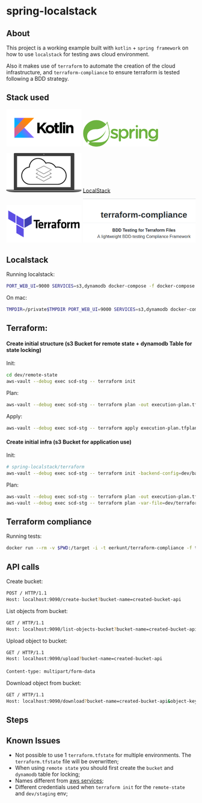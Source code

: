 # spring-localstack

## About
This project is a working example built with `kotlin` + `spring framework` on how to use `localstack` for testing aws cloud environment.

Also it makes use of `terraform` to automate the creation of the cloud infrastructure, and `terraform-compliance` to ensure terraform is tested following a BDD strategy.

## Stack used

<img src="./img/kotlin-logo.png" alt="kotlin" width="200"/>

<img src="./img/spring-logo.png" alt="spring" width="200"/>

<img src="./img/localstack.png" alt="localstack" width="200"/> [LocalStack](https://github.com/localstack/localstack)

<img src="./img/terraform.png" alt="terraform" width="200"/>

<img src="./img/terraform-compliance.png" alt="terraform" width="300"/>


## Localstack

Running localstack:
```sh
PORT_WEB_UI=9000 SERVICES=s3,dynamodb docker-compose -f docker-compose.localstack.yml up -d
```
On mac:
```sh
TMPDIR=/private$TMPDIR PORT_WEB_UI=9000 SERVICES=s3,dynamodb docker-compose -f docker-compose.localstack.yml up -d
```


## Terraform:

#### Create initial structure (s3 Bucket for remote state + dynamodb Table for state locking)
Init:
```bash
cd dev/remote-state
aws-vault --debug exec scd-stg -- terraform init
```

Plan:
```bash
aws-vault --debug exec scd-stg -- terraform plan -out execution-plan.tfplan
```

Apply:
```bash
aws-vault --debug exec scd-stg -- terraform apply execution-plan.tfplan
```

#### Create initial infra (s3 Bucket for application use)
Init:
```bash
# spring-localstack/terraform
aws-vault --debug exec scd-stg -- terraform init -backend-config=dev/backend.conf
```

Plan:
```bash
aws-vault --debug exec scd-stg -- terraform plan -out execution-plan.tfplan -var-file=dev/terraform.tfvars
aws-vault --debug exec scd-stg -- terraform plan -var-file=dev/terraform.tfvars
```

## Terraform compliance
Running tests:
```sh
docker run --rm -v $PWD:/target -i -t eerkunt/terraform-compliance -f terraform-modules/test -t terraform-modules/s3
```

## API calls

Create bucket:
```sh
POST / HTTP/1.1
Host: localhost:9090/create-bucket?bucket-name=created-bucket-api
```

List objects from bucket:
```sh
GET / HTTP/1.1
Host: localhost:9090/list-objects-bucket?bucket-name=created-bucket-api
```

Upload object to bucket:
```sh
GET / HTTP/1.1
Host: localhost:9090/upload?bucket-name=created-bucket-api

Content-type: multipart/form-data
```

Download object from bucket:
```sh
GET / HTTP/1.1
Host: localhost:9090/download?bucket-name=created-bucket-api&object-key=application.properties
```

## Steps

## Known Issues
- Not possible to use 1 `terraform.tfstate` for multiple environments. The `terraform.tfstate` file will be overwritten;
- When using `remote state` you should first create the `bucket` and `dynamodb` table for locking;
- Names different from [aws services](https://docs.aws.amazon.com/cli/latest/reference/#available-services);
- Different credentials used when `terraform init` for the `remote-state` and `dev/staging` env;
